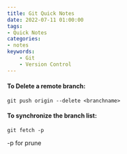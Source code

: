 ```yaml
---
title: Git Quick Notes
date: 2022-07-11 01:00:00
tags:
- Quick Notes
categories:
- notes
keywords:
    - Git
    - Version Control
---
```



#### To Delete a remote branch:
    git push origin --delete <branchname>

#### To synchronize the branch list:
    git fetch -p
-p for prune
